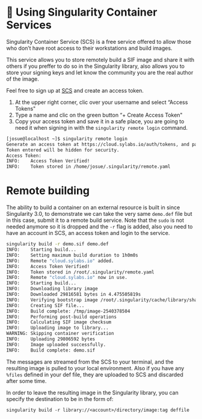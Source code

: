 # 📄 Using Singularity Container Services

Singularity Container Service (SCS) is a free service offered to allow those who don’t have root access to their workstations and build images.

This service allows you to store remotely build a SIF image and share it with others if you preffer to do so in the Singularity library, also allows you to store your signing keys and let know the community you are the real author of the image.

Feel free to sign up at [SCS](https://cloud.sylabs.io/) and create an access token.

1. At the upper right corner, clic over your username and select “Access Tokens"
2. Type a name and clic on the green button “+ Create Access Token"
3. Copy your access token and save it in a safe place, you are going to need it when signing in with the `singularity remote login` command.

```bash
[josue@localhost ~]$ singularity remote login
Generate an access token at https://cloud.sylabs.io/auth/tokens, and paste it here.
Token entered will be hidden for security.
Access Token: 
INFO:    Access Token Verified!
INFO:    Token stored in /home/josue/.singularity/remote.yaml

```

# Remote building

The ability to build a container on an external resource is built in since Singularity 3.0, to demonstrate we can take the very same `demo.def` file but in this case, submit it to a remote build service. Note that the `sudo` is not needed anymore so it is dropped and the `-r` flag is added, also you need to have an account in SCS, an access token and login to the service.

```bash
singularity build -r demo.sif demo.def
INFO:    Starting build...
INFO:    Setting maximum build duration to 1h0m0s
INFO:    Remote "cloud.sylabs.io" added.
INFO:    Access Token Verified!
INFO:    Token stored in /root/.singularity/remote.yaml
INFO:    Remote "cloud.sylabs.io" now in use.
INFO:    Starting build...
INFO:    Downloading library image
INFO:    Downloaded 29816581 bytes in 4.475505819s
INFO:    Verifying bootstrap image /root/.singularity/cache/library/sha256.7a63c14842a5c9b9c0567c1530af87afbb82187444ea45fd7473726ca31a598b
INFO:    Creating SIF file...
INFO:    Build complete: /tmp/image-2540378504
INFO:    Performing post-build operations
INFO:    Calculating SIF image checksum
INFO:    Uploading image to library...
WARNING: Skipping container verification
INFO:    Uploading 29806592 bytes
INFO:    Image uploaded successfully.
INFO:    Build complete: demo.sif

```

The messages are streamed from the SCS to your terminal, and the resulting image is pulled to your local environment. Also if you have any `%files` defined in your def file, they are uploaded to SCS and discarded after some time.

In order to leave the resulting image in the Singularity library, you can specify the destination to be in the form of:

`singularity build -r library://<account>/directory/image:tag deffile`
